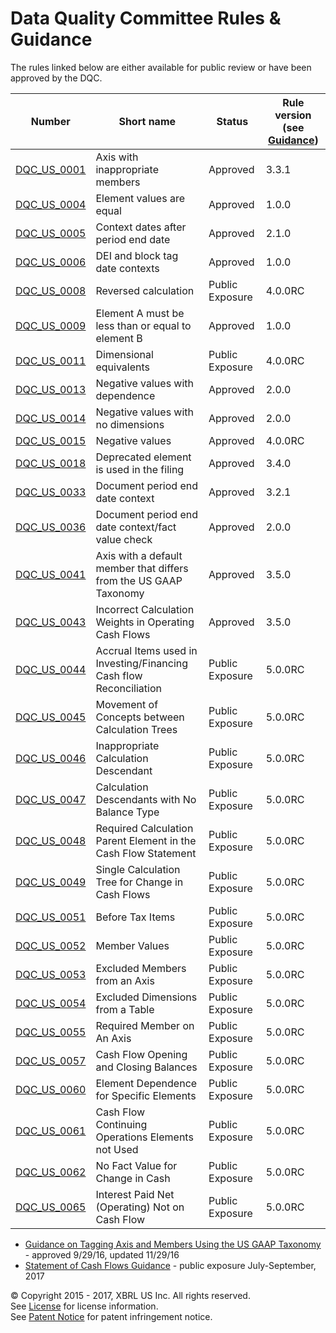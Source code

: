 # Data Quality Committee Rules &amp; Guidance

The rules linked below are either available for public review or have been approved by the DQC.

| Number | Short name | Status | Rule version (see [Guidance](../README.md)) |
| ----- | ----- | ----- | ----- |
| [DQC_US_0001](DQC_US_0001/dqc_0001.md) | Axis with inappropriate members | Approved | 3.3.1 |
| [DQC_US_0004](DQC_US_0004/dqc_0004.md) | Element values are equal | Approved | 1.0.0 |
| [DQC_US_0005](DQC_US_0005/dqc_0005.md) | Context dates after period end date | Approved | 2.1.0 |
| [DQC_US_0006](DQC_US_0006/dqc_0006.md) | DEI and block tag date contexts | Approved | 1.0.0 |
| [DQC_US_0008](DQC_US_0008/dqc_0008.md) | Reversed calculation | Public Exposure | 4.0.0RC |
| [DQC_US_0009](DQC_US_0009/dqc_0009.md) | Element A must be less than or equal to element B | Approved | 1.0.0 |
| [DQC_US_0011](DQC_US_0011/dqc_0011.md) | Dimensional equivalents | Public Exposure | 4.0.0RC |
| [DQC_US_0013](DQC_US_0013/dqc_0013.md) | Negative values with dependence | Approved | 2.0.0 |
| [DQC_US_0014](DQC_US_0014/dqc_0014.md) | Negative values with no dimensions | Approved | 2.0.0 |
| [DQC_US_0015](DQC_US_0015/dqc_0015.md) | Negative values | Approved | 4.0.0RC |
| [DQC_US_0018](DQC_US_0018/dqc_0018.md) | Deprecated element is used in the filing | Approved | 3.4.0 |
| [DQC_US_0033](DQC_US_0033/dqc_0033.md) | Document period end date context | Approved | 3.2.1   |
| [DQC_US_0036](DQC_US_0036/dqc_0036.md) | Document period end date context/fact value check | Approved | 2.0.0 |
| [DQC_US_0041](DQC_US_0041/dqc_0041.md) | Axis with a default member that differs from the US GAAP Taxonomy | Approved | 3.5.0 |
| [DQC_US_0043](DQC_US_0043/dqc_0043.md) | Incorrect Calculation Weights in Operating Cash Flows | Approved | 3.5.0 |
| [DQC_US_0044](DQC_US_0044/dqc_0044.md) | Accrual Items used in Investing/Financing Cash flow Reconciliation | Public Exposure | 5.0.0RC |
| [DQC_US_0045](DQC_US_0045/dqc_0045.md) | Movement of Concepts between Calculation Trees | Public Exposure | 5.0.0RC |
| [DQC_US_0046](DQC_US_0046/dqc_0046.md) | Inappropriate Calculation Descendant | Public Exposure | 5.0.0RC |
| [DQC_US_0047](DQC_US_0047/dqc_0047.md) | Calculation Descendants with No Balance Type | Public Exposure | 5.0.0RC |
| [DQC_US_0048](DQC_US_0048/dqc_0048.md) | Required Calculation Parent Element in the Cash Flow Statement | Public Exposure | 5.0.0RC |
| [DQC_US_0049](DQC_US_0049/dqc_0049.md) | Single Calculation Tree for Change in Cash Flows | Public Exposure | 5.0.0RC |
| [DQC_US_0051](DQC_US_0051/dqc_0051.md) | Before Tax Items | Public Exposure | 5.0.0RC |
| [DQC_US_0052](DQC_US_0052/dqc_0052.md) | Member Values | Public Exposure | 5.0.0RC |
| [DQC_US_0053](DQC_US_0053/dqc_0053.md) | Excluded Members from an Axis | Public Exposure | 5.0.0RC |
| [DQC_US_0054](DQC_US_0054/dqc_0054.md) | Excluded Dimensions from a Table | Public Exposure | 5.0.0RC |
| [DQC_US_0055](DQC_US_0055/dqc_0055.md) | Required Member on An Axis | Public Exposure | 5.0.0RC |
| [DQC_US_0057](DQC_US_0057/dqc_0057.md) | Cash Flow Opening and Closing Balances | Public Exposure | 5.0.0RC |
| [DQC_US_0060](DQC_US_0060/dqc_0060.md) | Element Dependence for Specific Elements | Public Exposure | 5.0.0RC |
| [DQC_US_0061](DQC_US_0061/dqc_0061.md) | Cash Flow Continuing Operations Elements not Used | Public Exposure | 5.0.0RC |
| [DQC_US_0062](DQC_US_0062/dqc_0062.md) | No Fact Value for Change in Cash | Public Exposure | 5.0.0RC |
| [DQC_US_0065](DQC_US_0065/dqc_0065.md) | Interest Paid Net (Operating) Not on Cash Flow | Public Exposure | 5.0.0RC |

*  <a href="https://github.com/DataQualityCommittee/documentation/blob/master/guidance/readme.md" target="_blank">Guidance on Tagging Axis and Members Using the US GAAP Taxonomy</a> - approved 9/29/16, updated 11/29/16
*  <a href="https://github.com/DataQualityCommittee/documentation/raw/master/guidance/PublicExposure2017-Q3-cashflows.pdf?raw=true">Statement of Cash Flows Guidance</a> - public exposure July-September, 2017

© Copyright 2015 - 2017, XBRL US Inc. All rights reserved.   
See [License](https://xbrl.us/dqc-license) for license information.  
See [Patent Notice](https://xbrl.us/dqc-patent) for patent infringement notice.
